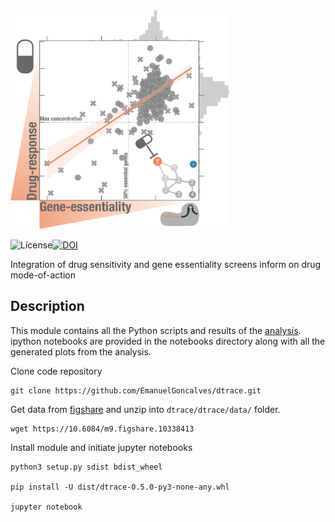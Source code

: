 <img src="./dtrace/data/drug_crispr_icon.png" width="350" height="350">

![License](https://img.shields.io/badge/License-BSD%203--Clause-blue.svg)[![DOI](https://img.shields.io/badge/figshare-10.6084%2Fm9.figshare.10338413-lightgrey)](https://10.6084/m9.figshare.10333286)

Integration of drug sensitivity and gene essentiality screens inform on drug mode-of-action

Description
--
This module contains all the Python scripts and results of the [analysis](). ipython notebooks are provided in the 
notebooks directory along with all the generated plots from the analysis. 

Clone code repository
```
git clone https://github.com/EmanuelGoncalves/dtrace.git
```

Get data from [figshare](https://10.6084/m9.figshare.10338413) and unzip into `dtrace/dtrace/data/` folder.

```
wget https://10.6084/m9.figshare.10338413
```

Install module and initiate jupyter notebooks
```
python3 setup.py sdist bdist_wheel

pip install -U dist/dtrace-0.5.0-py3-none-any.whl

jupyter notebook
```
